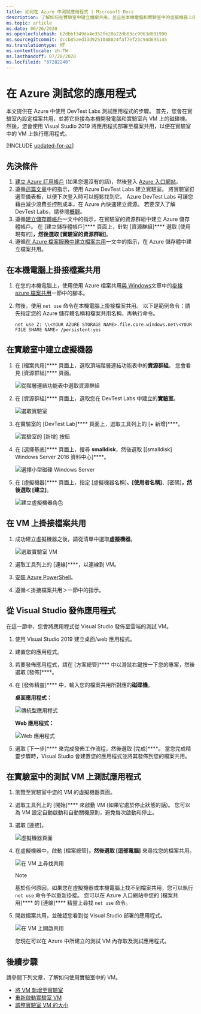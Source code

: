 ```yaml
---
title: 如何在 Azure 中測試應用程式 | Microsoft Docs
description: 了解如何在實驗室中建立檔案共用，並且在本機電腦和實驗室中的虛擬機器上掛接，然後將傳統型/Web 應用程式部署到檔案共用並進行測試。
ms.topic: article
ms.date: 06/26/2020
ms.openlocfilehash: b2dbbf349da4e352fe20a22db03cc9063d801990
ms.sourcegitcommit: dccb85aed33d9251048024faf7ef23c94d695145
ms.translationtype: MT
ms.contentlocale: zh-TW
ms.lasthandoff: 07/28/2020
ms.locfileid: "87282240"
---
```

# <a name="test-your-app-in-azure"></a>在 Azure 測試您的應用程式 
本文提供在 Azure 中使用 DevTest Labs 測試應用程式的步驟。 首先，您會在實驗室內設定檔案共用，並將它掛接為本機開發電腦和實驗室內 VM 上的磁碟機。 然後，您會使用 Visual Studio 2019 將應用程式部署至檔案共用，以便在實驗室中的 VM 上執行應用程式。  

[!INCLUDE [updated-for-az](../../includes/updated-for-az.md)]

## <a name="prerequisites"></a>先決條件 
1. [建立 Azure 訂用帳戶](https://azure.microsoft.com/free/) (如果您還沒有的話)，然後登入 [Azure 入口網站](https://portal.azure.com)。
2. 遵循[這篇文章](devtest-lab-create-lab.md)中的指示，使用 Azure DevTest Labs 建立實驗室。 將實驗室釘選至儀表板，以便下次登入時可以輕鬆找到它。 Azure DevTest Labs 可讓您藉由減少浪費並控制成本，在 Azure 內快速建立資源。 若要深入了解 DevTest Labs，請參閱[概觀](devtest-lab-overview.md)。 
3. 遵循[建立儲存體帳戶](../storage/common/storage-account-create.md)一文中的指示，在實驗室的資源群組中建立 Azure 儲存體帳戶。 在 [建立儲存體帳戶]**** 頁面上，針對 [資源群組]**** 選取 [使用現有的]****，然後選取 [實驗室的資源群組]****。 
4. 遵循[在 Azure 檔案服務中建立檔案共用](../storage/files/storage-how-to-create-file-share.md)一文中的指示，在 Azure 儲存體中建立檔案共用。 

## <a name="mount-the-file-share-on-your-local-machine"></a>在本機電腦上掛接檔案共用
1. 在您的本機電腦上，使用使用 Azure 檔案共用[與 Windows](../storage/files/storage-how-to-use-files-windows.md)文章中的[掛接 azure 檔案共用](../storage/files/storage-how-to-use-files-windows.md#mount-the-azure-file-share)一節中的腳本。 
2. 然後，使用 `net use` 命令在本機電腦上掛接檔案共用。 以下是範例命令：請先指定您的 Azure 儲存體名稱和檔案共用名稱，再執行命令。 

    `net use Z: \\<YOUR AZURE STORAGE NAME>.file.core.windows.net\<YOUR FILE SHARE NAME> /persistent:yes`

## <a name="create-a-vm-in-the-lab"></a>在實驗室中建立虛擬機器
1. 在 [檔案共用]**** 頁面上，選取頂端階層連結功能表中的**資源群組**。 您會看見 [資源群組]**** 頁面。 
    
    ![從階層連結功能表中選取資源群組](media/test-app-in-azure/select-resource-group-bread-crump.png)
2. 在 [資源群組]**** 頁面上，選取您在 DevTest Labs 中建立的**實驗室**。

    ![選取實驗室](media/test-app-in-azure/select-devtest-lab-in-resource-group.png)
3. 在實驗室的 [DevTest Lab]**** 頁面上，選取工具列上的 [+ 新增]****。 

    ![實驗室的 [新增] 按鈕](media/test-app-in-azure/add-button-in-lab.png)
4. 在 [選擇基底]**** 頁面上，搜尋 **smalldisk**，然後選取 [[smalldisk] Windows Server 2016 資料中心]****。 

    ![選擇小型磁碟 Windows Server](media/test-app-in-azure/choose-small-disk-windows-server.png)
5. 在 [虛擬機器]**** 頁面上，指定 [虛擬機器名稱]****、[使用者名稱]****、[密碼]****，然後選取 [建立]****。    
    
    ![建立虛擬機器角色](media/test-app-in-azure/create-virtual-machine-page.png)    

## <a name="mount-the-file-share-on-your-vm"></a>在 VM 上掛接檔案共用
1. 成功建立虛擬機器之後，請從清單中選取**虛擬機器**。    

    ![選取實驗室 VM](media/test-app-in-azure/select-lab-vm.png)
2. 選取工具列上的 [連線]****，以連線到 VM。 
3. [安裝 Azure PowerShell](/powershell/azure/install-az-ps)。
4. 遵循＜掛接檔案共用＞一節中的指示。 

## <a name="publish-your-app-from-visual-studio"></a>從 Visual Studio 發佈應用程式
在這一節中，您會將應用程式從 Visual Studio 發佈至雲端的測試 VM。

1. 使用 Visual Studio 2019 建立桌面/web 應用程式。
2. 建置您的應用程式。
3. 若要發佈應用程式，請在 [方案總管]**** 中以滑鼠右鍵按一下您的專案，然後選取 [發佈]****。 
4. 在 [發佈精靈]**** 中，輸入您的檔案共用所對應的**磁碟機**。

    **桌面應用程式：**

    ![傳統型應用程式](media/test-app-in-azure/desktop-app.png)

    **Web 應用程式：**

    ![Web 應用程式](media/test-app-in-azure/web-app.png)

1. 選取 [下一步]**** 來完成發佈工作流程，然後選取 [完成]****。 當您完成精靈步驟時，Visual Studio 會建置您的應用程式並將其發佈到您的檔案共用。 


## <a name="test-the-app-on-your-test-vm-in-the-lab"></a>在實驗室中的測試 VM 上測試應用程式

1. 瀏覽至實驗室中您的 VM 的虛擬機器頁面。 
2. 選取工具列上的 [開始]**** 來啟動 VM (如果它處於停止狀態的話)。 您可以為 VM 設定自動啟動和自動關機原則，避免每次啟動和停止。 
3. 選取 [連接]。

    ![虛擬機器頁面](media/test-app-in-azure/virtual-machine-page.png)
4. 在虛擬機器中，啟動 [檔案總管]****，然後選取 [這部電腦]**** 來尋找您的檔案共用。

    ![在 VM 上尋找共用](media/test-app-in-azure/find-share-on-vm.png)

    > [!NOTE]
    > 基於任何原因，如果您在虛擬機器或本機電腦上找不到檔案共用，您可以執行 `net use` 命令予以重新掛接。 您可以在 Azure 入口網站中您的 [檔案共用]**** 的 [連線]**** 精靈上尋找 `net use` 命令。
1. 開啟檔案共用，並確認您看到從 Visual Studio 部署的應用程式。 

    ![在 VM 上開啟共用](media/test-app-in-azure/open-file-share.png)

    您現在可以在 Azure 中所建立的測試 VM 內存取及測試應用程式。

## <a name="next-steps"></a>後續步驟
請參閱下列文章，了解如何使用實驗室中的 VM。 

- [將 VM 新增至實驗室](devtest-lab-add-vm.md)
- [重新啟動實驗室 VM](devtest-lab-restart-vm.md)
- [調整實驗室 VM 的大小](devtest-lab-resize-vm.md)
